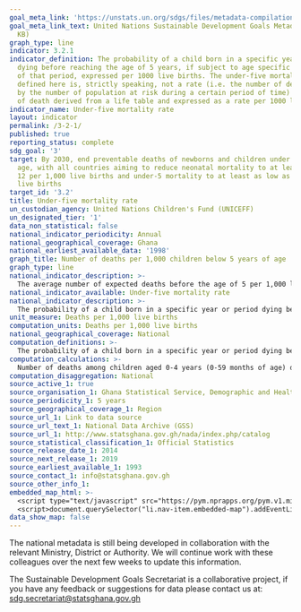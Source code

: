 ```yaml
---
goal_meta_link: 'https://unstats.un.org/sdgs/files/metadata-compilation/Metadata-Goal-3.pdf '
goal_meta_link_text: United Nations Sustainable Development Goals Metadata (PDF 225
  KB)
graph_type: line
indicator: 3.2.1
indicator_definition: The probability of a child born in a specific year or period
  dying before reaching the age of 5 years, if subject to age specific mortality rates
  of that period, expressed per 1000 live births. The under-five mortality rate as
  defined here is, strictly speaking, not a rate (i.e. the number of deaths divided
  by the number of population at risk during a certain period of time) but a probability
  of death derived from a life table and expressed as a rate per 1000 live births.
indicator_name: Under-five mortality rate
layout: indicator
permalink: /3-2-1/
published: true
reporting_status: complete
sdg_goal: '3'
target: By 2030, end preventable deaths of newborns and children under 5 years of
  age, with all countries aiming to reduce neonatal mortality to at least as low as
  12 per 1,000 live births and under-5 mortality to at least as low as 25 per 1,000
  live births
target_id: '3.2'
title: Under-five mortality rate
un_custodian_agency: United Nations Children's Fund (UNICEFF)
un_designated_tier: '1'
data_non_statistical: false
national_indicator_periodicity: Annual
national_geographical_coverage: Ghana
national_earliest_available_data: '1998'
graph_title: Number of deaths per 1,000 children below 5 years of age
graph_type: line
national_indicator_description: >-
  The average number of expected deaths before the age of 5 per 1,000 live births for a specific year.
national_indicator_available: Under-five mortality rate
national_indicator_description: >-
  The probability of a child born in a specific year or period dying before reaching age 5, if subject to age specific mortality rates of that period.
unit_measure: Deaths per 1,000 live births
computation_units: Deaths per 1,000 live births
national_geographical_coverage: National
computation_definitions: >-
  The probability of a child born in a specific year or period dying before reaching age 5, if subject to age specific mortality rates of that period.
computation_calculations: >-
  Number of deaths among children aged 0-4 years (0-59 months of age) divided by number of live births (person - years of exposure) and multiplied by 1,000
computation_disaggregation: National
source_active_1: true
source_organisation_1: Ghana Statistical Service, Demographic and Health Survey, 2014
source_periodicity_1: 5 years 
source_geographical_coverage_1: Region
source_url_1: Link to data source
source_url_text_1: National Data Archive (GSS)
source_url_1: http://www.statsghana.gov.gh/nada/index.php/catalog
source_statistical_classification_1: Official Statistics
source_release_date_1: 2014
source_next_release_1: 2019
source_earliest_available_1: 1993
source_contact_1: info@statsghana.gov.gh
source_other_info_1:  
embedded_map_html: >-
  <script type="text/javascript" src="https://pym.nprapps.org/pym.v1.min.js"></script>
  <script>document.querySelector("li.nav-item.embedded-map").addEventListener("click",function(){ var pymParent = new pym.Parent('embeddedmapview', 'https://norric1admin.github.io/maptemplates/indicators/Ghana-Region/map.html', {});})</script>
data_show_map: false
---
```

The national metadata is still being developed in collaboration with the relevant Ministry, District or Authority.  We will continue work with these colleagues over the next few weeks to update this information.

The Sustainable Development Goals Secretariat is a collaborative project, if you have any feedback or suggestions for data please contact us at: sdg.secretariat@statsghana.gov.gh
